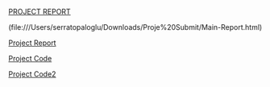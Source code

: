 [PROJECT REPORT](https://github.com/BU-IE-360/spring24-serratopaloglu/blob/main/ARIMA.html)

(file:///Users/serratopaloglu/Downloads/Proje%20Submit/Main-Report.html)

[Project Report](https://bu-ie-360.github.io/spring24-serratopaloglu/ARIMA.html)

[Project Code](https://bu-ie-360.github.io/spring24-serratopaloglu/project_arima_m.Rmd)

[Project Code2](https://github.com/BU-IE-360/spring24-serratopaloglu/blob/main/project_arima_m.Rmd)
